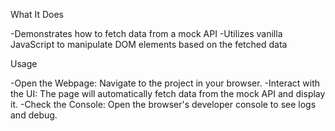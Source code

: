 What It Does

-Demonstrates how to fetch data from a mock API
-Utilizes vanilla JavaScript to manipulate DOM elements based on the fetched data

Usage

-Open the Webpage: Navigate to the project in your browser.
-Interact with the UI: The page will automatically fetch data from the mock API and display it.
-Check the Console: Open the browser's developer console to see logs and debug.
